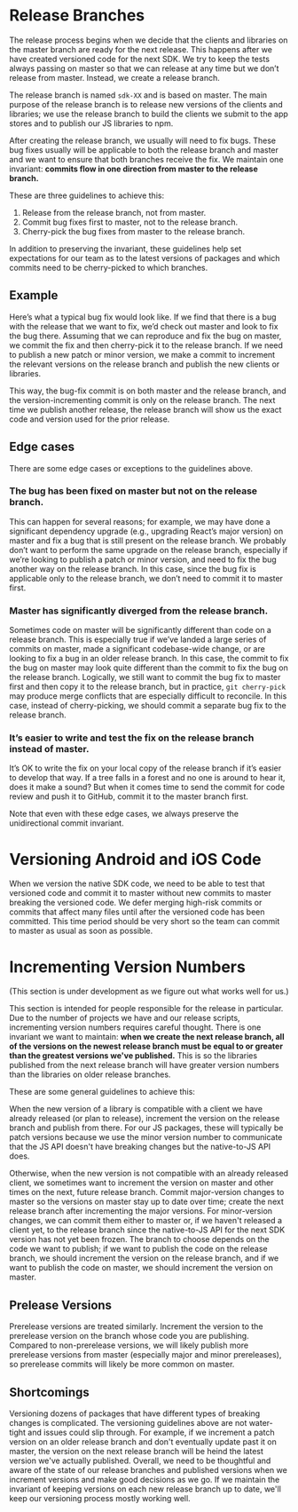 # Release Branches

The release process begins when we decide that the clients and libraries on the master branch are ready for the next release. This happens after we have created versioned code for the next SDK. We try to keep the tests always passing on master so that we can release at any time but we don’t release from master. Instead, we create a release branch.

The release branch is named `sdk-XX` and is based on master. The main purpose of the release branch is to release new versions of the clients and libraries; we use the release branch to build the clients we submit to the app stores and to publish our JS libraries to npm.

After creating the release branch, we usually will need to fix bugs. These bug fixes usually will be applicable to both the release branch and master and we want to ensure that both branches receive the fix. We maintain one invariant: **commits flow in one direction from master to the release branch.**

These are three guidelines to achieve this:

1. Release from the release branch, not from master.
2. Commit bug fixes first to master, not to the release branch.
3. Cherry-pick the bug fixes from master to the release branch.

In addition to preserving the invariant, these guidelines help set expectations for our team as to the latest versions of packages and which commits need to be cherry-picked to which branches.

## Example

Here’s what a typical bug fix would look like. If we find that there is a bug with the release that we want to fix, we’d check out master and look to fix the bug there. Assuming that we can reproduce and fix the bug on master, we commit the fix and then cherry-pick it to the release branch. If we need to publish a new patch or minor version, we make a commit to increment the relevant versions on the release branch and publish the new clients or libraries.

This way, the bug-fix commit is on both master and the release branch, and the version-incrementing commit is only on the release branch. The next time we publish another release, the release branch will show us the exact code and version used for the prior release.

## Edge cases

There are some edge cases or exceptions to the guidelines above.

### The bug has been fixed on master but not on the release branch.

This can happen for several reasons; for example, we may have done a significant dependency upgrade (e.g., upgrading React’s major version) on master and fix a bug that is still present on the release branch. We probably don’t want to perform the same upgrade on the release branch, especially if we’re looking to publish a patch or minor version, and need to fix the bug another way on the release branch. In this case, since the bug fix is applicable only to the release branch, we don’t need to commit it to master first.

### Master has significantly diverged from the release branch.

Sometimes code on master will be significantly different than code on a release branch. This is especially true if we’ve landed a large series of commits on master, made a significant codebase-wide change, or are looking to fix a bug in an older release branch. In this case, the commit to fix the bug on master may look quite different than the commit to fix the bug on the release branch. Logically, we still want to commit the bug fix to master first and then copy it to the release branch, but in practice, `git cherry-pick` may produce merge conflicts that are especially difficult to reconcile. In this case, instead of cherry-picking, we should commit a separate bug fix to the release branch.

### It’s easier to write and test the fix on the release branch instead of master.

It’s OK to write the fix on your local copy of the release branch if it’s easier to develop that way. If a tree falls in a forest and no one is around to hear it, does it make a sound? But when it comes time to send the commit for code review and push it to GitHub, commit it to the master branch first.

Note that even with these edge cases, we always preserve the unidirectional commit invariant.

# Versioning Android and iOS Code

When we version the native SDK code, we need to be able to test that versioned code and commit it to master without new commits to master breaking the versioned code. We defer merging high-risk commits or commits that affect many files until after the versioned code has been committed. This time period should be very short so the team can commit to master as usual as soon as possible.

# Incrementing Version Numbers

(This section is under development as we figure out what works well for us.)

This section is intended for people responsible for the release in particular. Due to the number of projects we have and our release scripts, incrementing version numbers requires careful thought. There is one invariant we want to maintain: **when we create the next release branch, all of the versions on the newest release branch must be equal to or greater than the greatest versions we've published.** This is so the libraries published from the next release branch will have greater version numbers than the libraries on older release branches.

These are some general guidelines to achieve this:

When the new version of a library is compatible with a client we have already released (or plan to release), increment the version on the release branch and publish from there. For our JS packages, these will typically be patch versions because we use the minor version number to communicate that the JS API doesn't have breaking changes but the native-to-JS API does.

Otherwise, when the new version is not compatible with an already released client, we sometimes want to increment the version on master and other times on the next, future release branch. Commit major-version changes to master so the versions on master stay up to date over time; create the next release branch after incrementing the major versions. For minor-version changes, we can commit them either to master or, if we haven't released a client yet, to the release branch since the native-to-JS API for the next SDK version has not yet been frozen. The branch to choose depends on the code we want to publish; if we want to publish the code on the release branch, we should increment the version on the release branch, and if we want to publish the code on master, we should increment the version on master.

## Prelease Versions

Prerelease versions are treated similarly. Increment the version to the prerelease version on the branch whose code you are publishing. Compared to non-prerelease versions, we will likely publish more prerelease versions from master (especially major and minor prereleases), so prerelease commits will likely be more common on master.

## Shortcomings

Versioning dozens of packages that have different types of breaking changes is complicated. The versioning guidelines above are not water-tight and issues could slip through. For example, if we increment a patch version on an older release branch and don't eventually update past it on master, the version on the next release branch will be heind the latest version we've actually published. Overall, we need to be thoughtful and aware of the state of our release branches and published versions when we increment versions and make good decisions as we go. If we maintain the invariant of keeping versions on each new release branch up to date, we'll keep our versioning process mostly working well.
